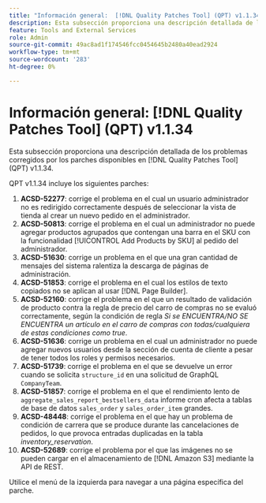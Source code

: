 ```yaml
---
title: "Información general:  [!DNL Quality Patches Tool] (QPT) v1.1.34"
description: Esta subsección proporciona una descripción detallada de los problemas corregidos por los parches disponibles en  [!DNL Quality Patches Tool] (QPT) v1.1.34.
feature: Tools and External Services
role: Admin
source-git-commit: 49ac8ad1f174546fcc0454645b2480a40ead2924
workflow-type: tm+mt
source-wordcount: '283'
ht-degree: 0%

---
```


# Información general: [!DNL Quality Patches Tool] (QPT) v1.1.34

Esta subsección proporciona una descripción detallada de los problemas corregidos por los parches disponibles en [!DNL Quality Patches Tool] (QPT) v1.1.34.

QPT v1.1.34 incluye los siguientes parches:

1. **ACSD-52277**: corrige el problema en el cual un usuario administrador no es redirigido correctamente después de seleccionar la vista de tienda al crear un nuevo pedido en el administrador.
1. **ACSD-50813**: corrige el problema en el cual un administrador no puede agregar productos agrupados que contengan una barra en el SKU con la funcionalidad [!UICONTROL Add Products by SKU] al pedido del administrador.
1. **ACSD-51630**: corrige un problema en el que una gran cantidad de mensajes del sistema ralentiza la descarga de páginas de administración.
1. **ACSD-51853**: corrige el problema en el cual los estilos de texto copiados no se aplican al usar [!DNL Page Builder].
1. **ACSD-52160**: corrige el problema en el que un resultado de validación de producto contra la regla de precio del carro de compras no se evaluó correctamente, según la condición de regla *Si se ENCUENTRA/NO SE ENCUENTRA un artículo en el carro de compras con todas/cualquiera de estas condiciones como true*.
1. **ACSD-51636**: corrige un problema en el cual un administrador no puede agregar nuevos usuarios desde la sección de cuenta de cliente a pesar de tener todos los roles y permisos necesarios.
1. **ACSD-51739**: corrige el problema en el que se devuelve un error cuando se solicita `structure_id` en una solicitud de GraphQL `CompanyTeam`.
1. **ACSD-51857**: corrige el problema en el que el rendimiento lento de `aggregate_sales_report_bestsellers_data` informe cron afecta a tablas de base de datos `sales_order` y `sales_order_item` grandes.
1. **ACSD-48448**: corrige el problema en el que hay un problema de condición de carrera que se produce durante las cancelaciones de pedidos, lo que provoca entradas duplicadas en la tabla *inventory_reservation*.
1. **ACSD-52689**: corrige el problema por el que las imágenes no se pueden cargar en el almacenamiento de [!DNL Amazon S3] mediante la API de REST.

Utilice el menú de la izquierda para navegar a una página específica del parche.
